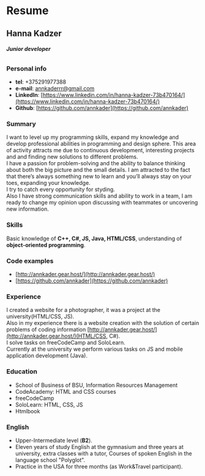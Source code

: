 # **Resume**

## **Hanna Kadzer**

###### ***Junior developer***

### Personal info

* __tel__: +375291977388  
* __e-mail__: annkaderrr@gmail.com  
* __LinkedIn__: [https://www.linkedin.com/in/hanna-kadzer-73b470164/](https://www.linkedin.com/in/hanna-kadzer-73b470164/)  
* __Github__: [https://github.com/annkader](https://github.com/annkader)

### Summary

I want to level up my programming skills, expand my knowledge and develop professional abilities in programming and design sphere.
This area of ​​activity attracts me due to continuous development, interesting projects and and finding new solutions to different problems.  
I have a passion for problem-solving and the ability to balance thinking about both the big picture and the small details. 
I am attracted to the fact that there’s always something new to learn and you’ll always stay on your toes, expanding your knowledge.  
I try to catch every opportunity for styding.  
Also I have strong communication skills and ability to work in a team, I am ready to change my opinion upon discussing with teammates or uncovering new information.

### Skills

Basic knowledge of __C++, C#, JS, Java, HTML/CSS__, understanding of __object-oriented programming__.

### Code examples

* [http://annkader.gear.host/](http://annkader.gear.host/) 
* [https://github.com/annkader](https://github.com/annkader)

### Experience

I created a website for a photographer, it was a project at the university(HTML/CSS, JS).  
Also in my experience there is a website creation with the solution of certain problems of coding information [http://annkader.gear.host/](http://annkader.gear.host/)(HTML/CSS, C#).  
I solve tasks on freeCodeCamp and SoloLearn.  
Currently at the university we perform various tasks on JS and mobile application development (Java).

### Education

* School of Business of BSU, Information Resources Management  
* CodeAcademy: HTML and CSS courses  
* freeCodeCamp  
* SoloLearn: HTML, CSS, JS  
* Htmlbook  

### English

* Upper-Intermediate level (__B2__).  
* Eleven years of study English at the gymnasium and three years at university,
extra classes with a tutor, Courses of spoken English in the language school "Polyglot".  
* Practice in the USA for three months (as Work&Travel participant).
